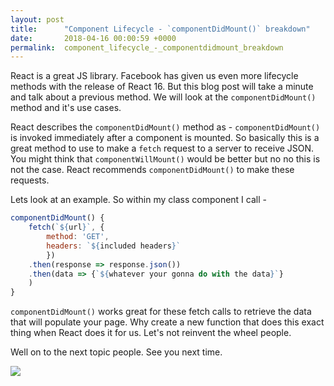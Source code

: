```yaml
---
layout: post
title:      "Component Lifecycle - `componentDidMount()` breakdown"
date:       2018-04-16 00:00:59 +0000
permalink:  component_lifecycle_-_componentdidmount_breakdown
---
```



React is a great JS library. Facebook has given us even more lifecycle methods with the release of React 16. But this blog post will take a minute and talk about a previous method. We will look at the `componentDidMount()` method and it's use cases.

React describes the `componentDidMount()` method as - `componentDidMount()` is invoked immediately after a component is mounted. So basically this is a great method to use to make a `fetch` request to a server to receive JSON. You might think that `componentWillMount()` would be better but no no this is not the case. React recommends `componentDidMount()` to make these requests.

Lets look at an example. So within my class component I call - 
```javascript
componentDidMount() {
    fetch(`${url}`, {
        method: 'GET',
        headers: `${included headers}`
		})
    .then(response => response.json())
    .then(data => {`${whatever your gonna do with the data}`}
    )
}			
```

`componentDidMount()` works great for these fetch calls to retrieve the data that will populate your page. Why create a new function that does this exact thing when React does it for us. Let's not reinvent the wheel people.

Well on to the next topic people. See you next time.

![](https://media.giphy.com/media/JDTsqJhvLOq9G/giphy.gif)
